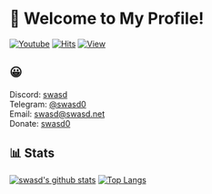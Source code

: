 # 👋 Welcome to My Profile!

[![Youtube](https://img.shields.io/badge/Youtube-ff0000?style=flat-square&logo=youtube)](https://www.youtube.com/channel/UCcF-8x0O2nAvKENe1QWMCJQ)
[![Hits](https://hits.seeyoufarm.com/api/count/incr/badge.svg?url=https%3A%2F%2Fgithub.com%2FNot-swasd)](https://github.com/Not-swasd)
[![View](https://komarev.com/ghpvc/?username=Not-swasd&style=flat-square)](https://github.com/Not-swasd)<br>

## 😀 
Discord: [swasd](https://discord.com/users/1144671420547350620)   
Telegram: [@swasd0](https://t.me/swasd0)   
Email: [swasd@swasd.net](mailto:swasd@swasd.net)<br>
Donate: [swasd0](https://tossid.swasd.net)

## 📊 Stats
[![swasd's github stats](https://github-readme-stats.vercel.app/api?username=Not-swasd&show_icons=true&theme=dracula)](https://github.com/Not-swasd)
[![Top Langs](https://github-readme-stats.vercel.app/api/top-langs/?username=Not-swasd&theme=dracula)](https://github.com/Not-swasd)
